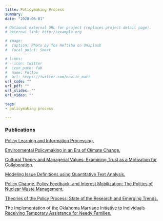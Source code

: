 ```yaml
---
title: Policymaking Process
summary:
date: "2020-06-01"

# Optional external URL for project (replaces project detail page).
# external_link: http://example.org

# image:
#  caption: Photo by Toa Heftiba on Unsplash
#  focal_point: Smart

# links:
# - icon: twitter
#  icon_pack: fab
#  name: Follow
#  url: https://twitter.com/nowlin_matt
url_code: ""
url_pdf: ""
url_slides: ""
url_video: ""

tags:
- policymaking process

---
```


### Publications 

<i class="far fa-file"></i> <a href="/publication/policy-learning/" itemprop="url"><span itemprop="name">Policy Learning and Information Processing. </span></a>

<i class="fas fa-book"></i> <a href="/publication/env-book/" itemprop="url"><span itemprop="name">Environmental Policymaking in an Era of Climate Change.</span></a> 

<i class="far fa-file"></i> <a href="/publication/ct-managers/" itemprop="url"><span itemprop="name">Cultural Theory and Managerial Values: Examining Trust as a Motivation for Collaboration.</span></a>

<i class="far fa-file"></i> <a href="/publication/issue-definitions/" itemprop="url"><span itemprop="name">Modeling Issue Definitions using Quantitative Text Analysis.</span></a>

<i class="far fa-file"></i> <a href="/publication/change-feedback/" itemprop="url"><span itemprop="name">Policy Change, Policy Feedback, and Interest Mobilization: The Politics of Nuclear Waste Management.</span></a>

<i class="far fa-file"></i> <a href="/publication/process-theory/" itemprop="url"><span itemprop="name">Theories of the Policy Process: State of the Research and Emerging Trends.</span></a>

<i class="far fa-file"></i> <a href="/publication/ok-marriage/" itemprop="url"><span itemprop="name">The Implementation of the Oklahoma Marriage Initiative to Individuals Receiving Temporary Assistance for Needy Families.</span></a>
